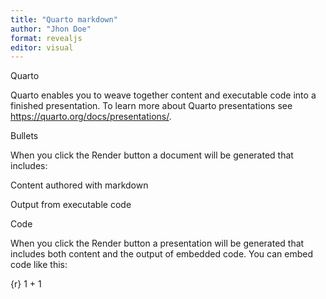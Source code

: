 ```yaml
---
title: "Quarto markdown"
author: "Jhon Doe"
format: revealjs
editor: visual
---
```


Quarto

Quarto enables you to weave together content and executable code into a finished presentation. To learn more about Quarto presentations see https://quarto.org/docs/presentations/.

Bullets

When you click the Render button a document will be generated that includes:

Content authored with markdown

Output from executable code

Code

When you click the Render button a presentation will be generated that includes both content and the output of embedded code. You can embed code like this:

{r}
1 + 1

